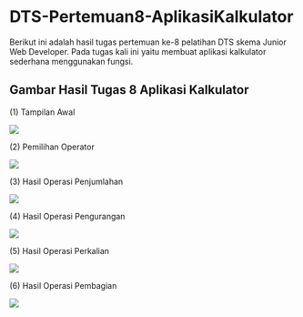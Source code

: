 # DTS-Pertemuan8-AplikasiKalkulator


Berikut ini adalah hasil tugas pertemuan ke-8 pelatihan DTS skema Junior Web Developer. Pada tugas kali ini yaitu membuat aplikasi kalkulator sederhana menggunakan fungsi.
<p><h2>Gambar Hasil Tugas 8 Aplikasi Kalkulator</h2></p>
<p>(1) Tampilan Awal</p>
<img src="/Hasil/1. Tampilan 1.PNG"></img>
<p>(2) Pemilihan Operator</p>
<img src="/Hasil/2. Pemilihan 4.jpeg"></img>
<p>(3) Hasil Operasi Penjumlahan</p>
<img src="/Hasil/3. Hasil operasi 5.PNG"></img>
<p>(4) Hasil Operasi Pengurangan</p>
<img src="/Hasil/4. Hasil operasi 6.PNG"></img>
<p>(5) Hasil Operasi Perkalian</p>
<img src="/Hasil/5. Hasil operasi 7.PNG"></img>
<p>(6) Hasil Operasi Pembagian</p>
<img src="/Hasil/6. Hasil operasi 8.PNG"></img>
